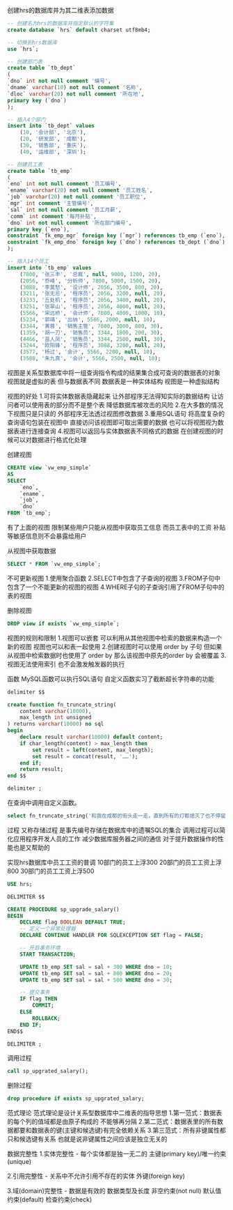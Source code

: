 创建hrs的数据库并为其二维表添加数据

```SQL
-- 创建名为hrs的数据库并指定默认的字符集
create database `hrs` default charset utf8mb4;

-- 切换到hrs数据库
use `hrs`;

-- 创建部门表
create table `tb_dept`
(
`dno` int not null comment '编号',
`dname` varchar(10) not null comment '名称',
`dloc` varchar(20) not null comment '所在地',
primary key (`dno`)
);

-- 插入4个部门
insert into `tb_dept` values 
    (10, '会计部', '北京'),
    (20, '研发部', '成都'),
    (30, '销售部', '重庆'),
    (40, '运维部', '深圳');

-- 创建员工表
create table `tb_emp`
(
`eno` int not null comment '员工编号',
`ename` varchar(20) not null comment '员工姓名',
`job` varchar(20) not null comment '员工职位',
`mgr` int comment '主管编号',
`sal` int not null comment '员工月薪',
`comm` int comment '每月补贴',
`dno` int not null comment '所在部门编号',
primary key (`eno`),
constraint `fk_emp_mgr` foreign key (`mgr`) references tb_emp (`eno`),
constraint `fk_emp_dno` foreign key (`dno`) references tb_dept (`dno`)
);

-- 插入14个员工
insert into `tb_emp` values 
    (7800, '张三丰', '总裁', null, 9000, 1200, 20),
    (2056, '乔峰', '分析师', 7800, 5000, 1500, 20),
    (3088, '李莫愁', '设计师', 2056, 3500, 800, 20),
    (3211, '张无忌', '程序员', 2056, 3200, null, 20),
    (3233, '丘处机', '程序员', 2056, 3400, null, 20),
    (3251, '张翠山', '程序员', 2056, 4000, null, 20),
    (5566, '宋远桥', '会计师', 7800, 4000, 1000, 10),
    (5234, '郭靖', '出纳', 5566, 2000, null, 10),
    (3344, '黄蓉', '销售主管', 7800, 3000, 800, 30),
    (1359, '胡一刀', '销售员', 3344, 1800, 200, 30),
    (4466, '苗人凤', '销售员', 3344, 2500, null, 30),
    (3244, '欧阳锋', '程序员', 3088, 3200, null, 20),
    (3577, '杨过', '会计', 5566, 2200, null, 10),
    (3588, '朱九真', '会计', 5566, 2500, null, 10);
```

视图是关系型数据库中将一组查询指令构成的结果集合成可查询的数据表的对象
视图就是虚拟的表 但与数据表不同 数据表是一种实体结构 视图是一种虚拟结构

视图的好处
1.可将实体数据表隐藏起来 让外部程序无法得知实际的数据结构 让访问者可以使用表的部分而不是整个表
降低数据库被攻击的风险
2.在大多数的情况下视图只是只读的 外部程序无法透过视图修改数据
3.重用SQL语句 将高度复杂的查询语句包装在视图中 直接访问该视图即可取出需要的数据 也可以将视图视为数据表进行连接查询
4.视图可以返回与实体数据表不同格式的数据 在创建视图的时候可以对数据进行格式化处理

创建视图
```SQL
CREATE view `vw_emp_simple`
AS
SELECT
    `eno`,
    `ename`,
    `job`,
    `dno`
FROM `tb_emp`;
```
有了上面的视图 限制某些用户只能从视图中获取员工信息 而员工表中的工资 补贴等敏感信息则不会暴露给用户

从视图中获取数据
```SQL
SELECT * FROM `vw_emp_simple`;
```

不可更新视图
1.使用聚合函数
2.SELECT中包含了子查询的视图
3.FROM子句中包含了一个不能更新的视图的视图
4.WHERE子句的子查询引用了FROM子句中的表的视图

删除视图

```SQL
DROP view if exists `vw_emp_simple`;
```

视图的规则和限制
1.视图可以嵌套 可以利用从其他视图中检索的数据来构造一个新的视图 视图也可以和表一起使用
2.创建视图时可以使用 order by 子句 但如果从视图中检索数据时也使用了 order by 那么该视图中原先的order by 会被覆盖
3.视图无法使用索引 也不会激发触发器的执行

函数
MySQL函数可以执行SQL语句
自定义函数实习了截断超长字符串的功能

```SQL
delimiter $$

create function fn_truncate_string(
    content varchar(10000),
    max_length int unsigned
) returns varchar(10000) no sql
begin
    declare result varchar(10000) default content;
    if char_length(content) > max_length then
        set result = left(content, max_length);
        set result = concat(result, '……');
    end if;
    return result;
end $$

delimiter ;
```

在查询中调用自定义函数。

```SQL
select fn_truncate_string('和我在成都的街头走一走，直到所有的灯都熄灭了也不停留', 10) as short_string;
```

过程
又称存储过程
是事先编号存储在数据库中的遗嘱SQL的集合 调用过程可以简化应用程序开发人员的工作
减少数据库服务器之间的通信 对于提升数据操作的性能也是又帮助的

实现hrs数据库中员工工资的普调 10部门的员工上浮300 20部门的员工工资上浮800 30部门的员工工资上浮500

```SQL
USE hrs;

DELIMITER $$

CREATE PROCEDURE sp_upgrade_salary()
BEGIN
    DECLARE flag BOOLEAN DEFAULT TRUE;
    -- 定义一个异常处理器
    DECLARE CONTINUE HANDLER FOR SQLEXCEPTION SET flag = FALSE;

    -- 开启事务环境
    START TRANSACTION;

    UPDATE tb_emp SET sal = sal + 300 WHERE dno = 10;
    UPDATE tb_emp SET sal = sal + 800 WHERE dno = 20;
    UPDATE tb_emp SET sal = sal + 500 WHERE dno = 30;

    -- 提交事务
    IF flag THEN
        COMMIT;
    ELSE
        ROLLBACK;
    END IF;
END$$

DELIMITER ;
```

调用过程

```SQL
call sp_upgrated_salary();
```

删除过程

```SQL
drop procedure if exists sp_upgrated_salary;
```

范式理论
范式理论是设计关系型数据库中二维表的指导思想
1.第一范式：数据表的每个列的值域都是由原子构成的 不能够再分隔
2.第二范式：数据表里的所有数据都要和数据表的键(主键和候选键)有完全依赖关系
3.第三范式：所有非键属性都只和候选键有关系 也就是说非键属性之间应该是独立无关的

数据完整性
1.实体完整性 - 每个实体都是独一无二的
主键(primary key)/唯一约束(unique)

2.引用完整性 - 关系中不允许引用不存在的实体
外键(foreign key)

3.域(domain)完整性 - 数据是有效的
数据类型及长度
非空约束(not null)
默认值约束(default)
检查约束(check)